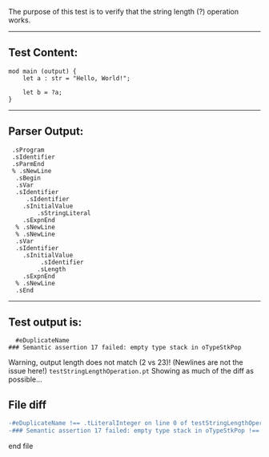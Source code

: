 The purpose of this test is to verify that the string length (?) operation works.

-------------------------


Test Content: 
-------------------------
```
mod main (output) {
    let a : str = "Hello, World!";
    
    let b = ?a;
}
```
------------------------


Parser Output: 
-------------------------
```
 .sProgram
 .sIdentifier
 .sParmEnd
 % .sNewLine
  .sBegin
  .sVar
  .sIdentifier
     .sIdentifier
    .sInitialValue
        .sStringLiteral
    .sExpnEnd
  % .sNewLine
  % .sNewLine
  .sVar
  .sIdentifier
    .sInitialValue
         .sIdentifier
        .sLength
    .sExpnEnd
  % .sNewLine
  .sEnd

```
------------------------

Test output is: 
-------------------------
```
  #eDuplicateName
### Semantic assertion 17 failed: empty type stack in oTypeStkPop

```


Warning, output length does not match (2 vs 23)!  (Newlines are not the issue here!) `testStringLengthOperation.pt`
Showing as much of the diff as possible...

File diff
-------------------------
```diff
-#eDuplicateName !== .tLiteralInteger on line 0 of testStringLengthOperation.pt
-### Semantic assertion 17 failed: empty type stack in oTypeStkPop !== oEmitValue on line 1 of testStringLengthOperation.pt

```
end file
